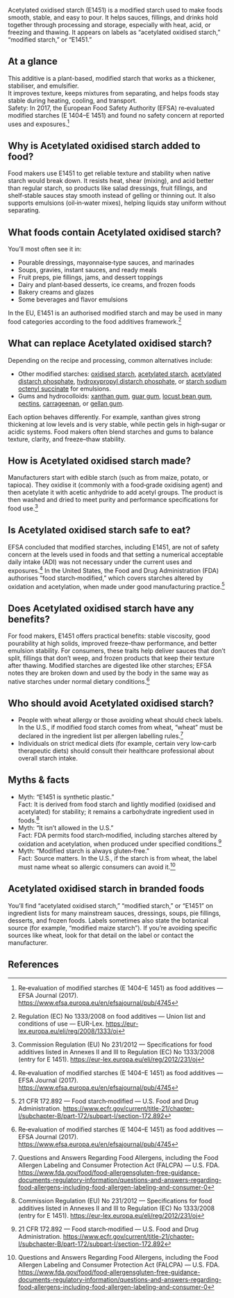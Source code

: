 Acetylated oxidised starch (E1451) is a modified starch used to make foods smooth, stable, and easy to pour. It helps sauces, fillings, and drinks hold together through processing and storage, especially with heat, acid, or freezing and thawing. It appears on labels as “acetylated oxidised starch,” “modified starch,” or “E1451.”
<!--more-->

## At a glance
This additive is a plant-based, modified starch that works as a thickener, stabiliser, and emulsifier.  
It improves texture, keeps mixtures from separating, and helps foods stay stable during heating, cooling, and transport.  
Safety: In 2017, the European Food Safety Authority (EFSA) re‑evaluated modified starches (E 1404–E 1451) and found no safety concern at reported uses and exposures.[^1]

## Why is Acetylated oxidised starch added to food?
Food makers use E1451 to get reliable texture and stability when native starch would break down. It resists heat, shear (mixing), and acid better than regular starch, so products like salad dressings, fruit fillings, and shelf‑stable sauces stay smooth instead of gelling or thinning out. It also supports emulsions (oil‑in‑water mixes), helping liquids stay uniform without separating.

## What foods contain Acetylated oxidised starch?
You’ll most often see it in:
- Pourable dressings, mayonnaise‑type sauces, and marinades
- Soups, gravies, instant sauces, and ready meals
- Fruit preps, pie fillings, jams, and dessert toppings
- Dairy and plant‑based desserts, ice creams, and frozen foods
- Bakery creams and glazes
- Some beverages and flavor emulsions

In the EU, E1451 is an authorised modified starch and may be used in many food categories according to the food additives framework.[^4]

## What can replace Acetylated oxidised starch?
Depending on the recipe and processing, common alternatives include:
- Other modified starches: [oxidised starch](/e1404-oxidised-starch), [acetylated starch](/e1420-acetylated-starch), [acetylated distarch phosphate](/e1414-acetylated-distarch-phosphate), [hydroxypropyl distarch phosphate](/e1442-hydroxypropyl-distarch-phosphate), or [starch sodium octenyl succinate](/e1450-starch-sodium-octenyl-succinate) for emulsions.
- Gums and hydrocolloids: [xanthan gum](/e415-xanthan-gum), [guar gum](/e412-guar-gum), [locust bean gum](/e410-locust-bean-gum), [pectins](/e440-pectins), [carrageenan](/e407-carrageenan), or [gellan gum](/e418-gellan-gum).

Each option behaves differently. For example, xanthan gives strong thickening at low levels and is very stable, while pectin gels in high‑sugar or acidic systems. Food makers often blend starches and gums to balance texture, clarity, and freeze–thaw stability.

## How is Acetylated oxidised starch made?
Manufacturers start with edible starch (such as from maize, potato, or tapioca). They oxidise it (commonly with a food‑grade oxidising agent) and then acetylate it with acetic anhydride to add acetyl groups. The product is then washed and dried to meet purity and performance specifications for food use.[^2]

## Is Acetylated oxidised starch safe to eat?
EFSA concluded that modified starches, including E1451, are not of safety concern at the levels used in foods and that setting a numerical acceptable daily intake (ADI) was not necessary under the current uses and exposures.[^1] In the United States, the Food and Drug Administration (FDA) authorises “food starch‑modified,” which covers starches altered by oxidation and acetylation, when made under good manufacturing practice.[^3]

## Does Acetylated oxidised starch have any benefits?
For food makers, E1451 offers practical benefits: stable viscosity, good pourability at high solids, improved freeze–thaw performance, and better emulsion stability. For consumers, these traits help deliver sauces that don’t split, fillings that don’t weep, and frozen products that keep their texture after thawing. Modified starches are digested like other starches; EFSA notes they are broken down and used by the body in the same way as native starches under normal dietary conditions.[^1]

## Who should avoid Acetylated oxidised starch?
- People with wheat allergy or those avoiding wheat should check labels. In the U.S., if modified food starch comes from wheat, “wheat” must be declared in the ingredient list per allergen labelling rules.[^5]
- Individuals on strict medical diets (for example, certain very low‑carb therapeutic diets) should consult their healthcare professional about overall starch intake.

## Myths & facts
- Myth: “E1451 is synthetic plastic.”  
  Fact: It is derived from food starch and lightly modified (oxidised and acetylated) for stability; it remains a carbohydrate ingredient used in foods.[^2]
- Myth: “It isn’t allowed in the U.S.”  
  Fact: FDA permits food starch‑modified, including starches altered by oxidation and acetylation, when produced under specified conditions.[^3]
- Myth: “Modified starch is always gluten‑free.”  
  Fact: Source matters. In the U.S., if the starch is from wheat, the label must name wheat so allergic consumers can avoid it.[^5]

## Acetylated oxidised starch in branded foods
You’ll find “acetylated oxidised starch,” “modified starch,” or “E1451” on ingredient lists for many mainstream sauces, dressings, soups, pie fillings, desserts, and frozen foods. Labels sometimes also state the botanical source (for example, “modified maize starch”). If you’re avoiding specific sources like wheat, look for that detail on the label or contact the manufacturer.

## References
[^1]: Re‑evaluation of modified starches (E 1404–E 1451) as food additives — EFSA Journal (2017). https://www.efsa.europa.eu/en/efsajournal/pub/4745
[^2]: Commission Regulation (EU) No 231/2012 — Specifications for food additives listed in Annexes II and III to Regulation (EC) No 1333/2008 (entry for E 1451). https://eur-lex.europa.eu/eli/reg/2012/231/oj
[^3]: 21 CFR 172.892 — Food starch‑modified — U.S. Food and Drug Administration. https://www.ecfr.gov/current/title-21/chapter-I/subchapter-B/part-172/subpart-I/section-172.892
[^4]: Regulation (EC) No 1333/2008 on food additives — Union list and conditions of use — EUR-Lex. https://eur-lex.europa.eu/eli/reg/2008/1333/oj
[^5]: Questions and Answers Regarding Food Allergens, including the Food Allergen Labeling and Consumer Protection Act (FALCPA) — U.S. FDA. https://www.fda.gov/food/food-allergensgluten-free-guidance-documents-regulatory-information/questions-and-answers-regarding-food-allergens-including-food-allergen-labeling-and-consumer-0

